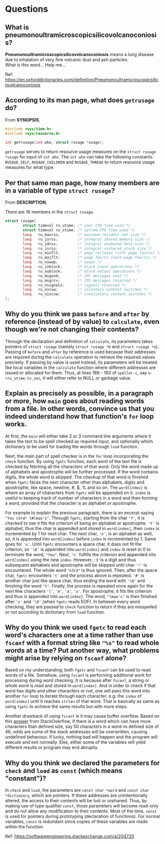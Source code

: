 # Questions

## What is pneumonoultramicroscopicsilicovolcanoconiosis?

**Pneumonoultramicroscopicsilicovolcanoconiosis** means a lung disease due to inhalation of very fine volcanic dust and ash particles. <br>
What is this word... Help me...

Ref: https://en.oxforddictionaries.com/definition/Pneumonoultramicroscopicsilicovolcanoconiosis

## According to its man page, what does `getrusage` do?

From **SYNOPSIS**,
```c
#include <sys/time.h>
#include <sys/resource.h>

int getrusage(int who, struct rusage *usage);
```
`getrusage` serves to return resource usage measures on the `struct rusage *usage` for input of `int who`. The `int who` can take the following constants: `RUSAGE_SELF`, `RUSAGE_CHILDREN` and `RUSAGE_THREAD` to return resource usage measures for what type.

## Per that same man page, how many members are in a variable of type `struct rusage`?

From **DESCRIPTION**,

There are 16 members in the `struct rusage`.
```c
struct rusage{
        struct timeval ru_utime; /* user CPU time used */
        struct timeval ru_stime; /* system CPU time used */
        long   ru_maxrss;        /* maximum resident set size */
        long   ru_ixrss;         /* integral shared memory size */
        long   ru_idrss;         /* integral unshared data size */
        long   ru_isrss;         /* integral unshared stack size */
        long   ru_minflt;        /* page reclaims (soft page faults) */
        long   ru_majflt;        /* page faults (hard page faults) */
        long   ru_nswap;         /* swaps */
        long   ru_inblock;       /* block input operations */
        long   ru_oublock;       /* block output operations */
        long   ru_msgsnd;        /* IPC messages sent */
        long   ru_msgrcv;        /* IPC messages received */
        long   ru_nsignals;      /* signals received */
        long   ru_nvcsw;         /* voluntary context switches */
        long   ru_nivcsw;        /* involuntary context switches */
};
```

## Why do you think we pass `before` and `after` by reference (instead of by value) to `calculate`, even though we're not changing their contents?

Through the declaration and definition of `calculate`, its parameters takes pointers of `struct rusage` (namely `struct rusage *b` and `struct rusage *a`). Passing of `before` and `after` by reference is used because their addresses are required during the `calculate` operation to retrieve the required values precisely. If passing by value is used instead, its parameters will be treated like local variables in the `calculate` function where different addresses are issued or allocated for them. Thus, at lines 189 - 193 of `speller.c`, say `a->ru_utime.tv_sec`, it will either refer to NULL or garbage value.

## Explain as precisely as possible, in a paragraph or more, how `main` goes about reading words from a file. In other words, convince us that you indeed understand how that function's `for` loop works.

At first, the `main` will either take 2 or 3 command line arguments where it takes the text to be spell checked as required input, and optionally which dictionary to be used for loading the words through `load` function. <br>

Next, the main part of spell checker is in the `for` loop incorporating the `check` function. By using `fgetc` function, each word of the text file is checked by fetching all the characters of that word. Only the word made up of alphabets and apostrophe will be further processed. If the word contains digits, the whole word is skipped. The checkup of that word is finished when `fgetc` faces the next character other than alphabets, digits and apostrophe, like space, newline, #, $, % and so on. The `word[index]` is where an array of characters from `fgetc` will be appended on it. `index` is useful in keeping track of number of characters in a word and then forming a word, provided that the character is an alphabet or apostrophe.<br>

For example to explain the previous paragraph, there is an excerpt saying `"You n3rd! t#lmao's"`. Through `fgetc`, starting from the char `'Y'`, it is checked to see it fits the criterion of being an alphabet or apostrophe. `'Y'` is alphabet, thus the char is appended and stored in `word[index]`, then `index` is incremented by 1 for next char. The next char, `'o'`, is an alphabet as well, so, it is appended into `word[index]` before `index` is incremented by 1. Same goes for `'u'`. Until `fgetc` encounters a space char, it does not fit the criterion, so `'\0'` is appended into `word[index]` and `index` is reset to 0 to terminate the word, `"You"`. Next, `'n'` fulfills the criterion and appended into `word[index]` using the new `index`. However, `'3'`is a digit and thus subsequent alphabets and apostrophe will be skipped until char `'!'` is encountered. The whole word `"n3rd"` is thus ignored. Then, after the space char, `fgetc` encounters `'t'` and the process above is repeated. `'#'` is another char just like space char, thus ending the word with `'\0'` and finishing the word `"t"`. Finally, the process is repeated once again for the next few characters `'l'`, `'m'`, `'a'`, `'o'`. For apostrophe, it fits the criterion and thus is appended into `word[index]`. The word, `"lmao's"` is then finished after `'s'` and `'\0'` (when `fgetc` reads EOF). In between every word checking, they are passed to `check` function to return if they are misspelled or not according to dictionary from `load` function.

## Why do you think we used `fgetc` to read each word's characters one at a time rather than use `fscanf` with a format string like `"%s"` to read whole words at a time? Put another way, what problems might arise by relying on `fscanf` alone?

Based on my understanding, both `fgetc` and `fscanf` can be used to read words of a file. Somehow, using `fscanf` is performing additional work for processing during word checking. It is because after `fscanf`, a string or whole word is read and stored in `word[index]`. And in order to check if that word has digits and other characters or not, one will pass this word into another `for` loop to iterate through each character, e.g. the `index` of `word[index]` until it reaches `strlen` of that word. That is basically as same as using `fgetc` to achieve the same results but with more steps. <br>

Another drawback of using `fscanf` is it may cause buffer overflow. Based on this [answer](https://stackoverflow.com/a/1239970/9494932) from StackOverflow, if there is a word which can have more characters than defined size, say 50 characters in a word vs defined size of 46, odds are some of the stack addresses will be overwritten, causing undefined behaviour. If lucky, nothing bad will happen and the program will execute and exit normally. Else, either some of the variables will yield different results or program may end abruptly.

## Why do you think we declared the parameters for `check` and `load` as `const` (which means "constant")?

In `check` and `load`, the parameters are `const char *word` and `const char *dictionary`, which are pointers. If these addresses are unintentionally altered, the access to their contents will be lost or orphaned. Thus, by making use of type qualifier `const`, those parameters will become read-only and do not allow any modification to their contents. Most of the time, `const` is used for pointers during prototyping (declaration of functions). For normal variables, `const` is redundant since copies of these variables are made within the function.

Ref: https://softwareengineering.stackexchange.com/a/204720